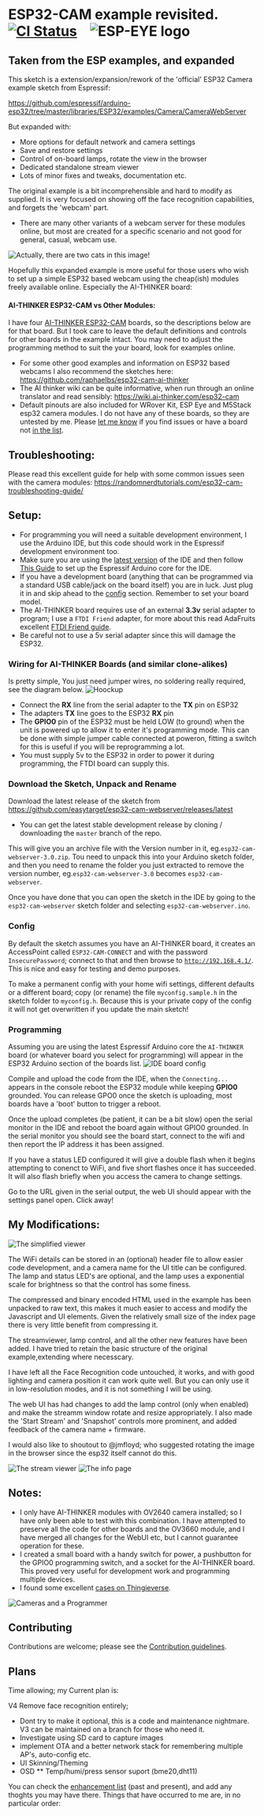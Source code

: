# ESP32-CAM example revisited. &nbsp;&nbsp;&nbsp; <span title="Master branch build status">[![CI Status](https://travis-ci.org/easytarget/esp32-cam-webserver.svg?branch=master)](https://travis-ci.org/github/easytarget/esp32-cam-webserver)</span> &nbsp;&nbsp; <span title="ESP EYE">![ESP-EYE logo](Docs/logo.svg)</span>

## Taken from the ESP examples, and expanded
This sketch is a extension/expansion/rework of the 'official' ESP32 Camera example sketch from Espressif:

https://github.com/espressif/arduino-esp32/tree/master/libraries/ESP32/examples/Camera/CameraWebServer

But expanded with:
* More options for default network and camera settings
* Save and restore settings
* Control of on-board lamps, rotate the view in the browser
* Dedicated standalone stream viewer
* Lots of minor fixes and tweaks, documentation etc.

The original example is a bit incomprehensible and hard to modify as supplied. It is very focused on showing off the face recognition capabilities, and forgets the 'webcam' part.
* There are many other variants of a webcam server for these modules online, but most are created for a specific scenario and not good for general, casual, webcam use.

![Actually, there are two cats in this image!]( Docs/twocatsactually.png)

Hopefully this expanded example is more useful for those users who wish to set up a simple ESP32 based webcam using the cheap(ish) modules freely available online. Especially the AI-THINKER board:

#### AI-THINKER ESP32-CAM vs Other Modules:

I have four [AI-THINKER ESP32-CAM](https://github.com/raphaelbs/esp32-cam-ai-thinker/blob/master/assets/ESP32-CAM_Product_Specification.pdf) boards, so the descriptions below are for that board. But I took care to leave the default definitions and controls for other boards in the example intact. You may need to adjust the programming method to suit the your board, look for examples online.

* For some other good examples and information on ESP32 based webcams I also recommend the sketches here:
https://github.com/raphaelbs/esp32-cam-ai-thinker
* The AI thinker wiki can be quite informative, when run through an online translator and read sensibly:
https://wiki.ai-thinker.com/esp32-cam
* Default pinouts are also included for WRover Kit, ESP Eye and M5Stack esp32 camera modules. 
  I do not have any of these boards, so they are untested by me. Please [let me know](https://github.com/easytarget/esp32-cam-webserver/issues) if you find issues or have a board not [in the list](./camera_pins.h).

## Troubleshooting:

Please read this excellent guide for help with some common issues seen with the camera modules:
https://randomnerdtutorials.com/esp32-cam-troubleshooting-guide/

## Setup:

* For programming you will need a suitable development environment, I use the Arduino IDE, but this code should work in the Espressif development environment too.
* Make sure you are using the [latest version](https://www.arduino.cc/en/main/software#download) of the IDE and then follow [This Guide](https://github.com/espressif/arduino-esp32/blob/master/docs/arduino-ide/boards_manager.md) to set up the Espressif Arduino core for the IDE.
* If you have a development board (anything that can be programmed via a standard USB cable/jack on the board itself) you are in luck. Just plug it in and skip ahead to the [config](#config) section. Remember to set your board model.
* The AI-THINKER board requires use of an external **3.3v** serial adapter to program; I use a `FTDI Friend` adapter, for more about this read AdaFruits excellent [FTDI Friend guide](https://learn.adafruit.com/ftdi-friend).
* Be careful not to use a 5v serial adapter since this will damage the ESP32.

### Wiring for AI-THINKER Boards (and similar clone-alikes)

Is pretty simple, You just need jumper wires, no soldering really required, see the diagram below.
![Hoockup](Docs/hookup.png)
* Connect the **RX** line from the serial adapter to the **TX** pin on ESP32
* The adapters **TX** line goes to the ESP32 **RX** pin
* The **GPIO0** pin of the ESP32 must be held LOW (to ground) when the unit is powered up to allow it to enter it's programming mode. This can be done with simple jumper cable connected at poweron, fitting a switch for this is useful if you will be reprogramming a lot.
* You must supply 5v to the ESP32 in order to power it during programming, the FTDI board can supply this.

### Download the Sketch, Unpack and Rename
Download the latest release of the sketch from https://github.com/easytarget/esp32-cam-webserver/releases/latest
- You can get the latest stable development release by cloning / downloading the `master` branch of the repo.

This will give you an archive file with the Version number in it, eg.`esp32-cam-webserver-3.0.zip`. Tou need to unpack this into your Arduino sketch folder, and then you need to rename the folder you just extracted to remove the version number, eg.`esp32-cam-webserver-3.0` becomes `esp32-cam-webserver`. 

Once you have done that you can open the sketch in the IDE by going to the `esp32-cam-webserver` sketch folder and selecting `esp32-cam-webserver.ino`.

### Config

By default the sketch assumes you have an AI-THINKER board, it creates an AccessPoint called `ESP32-CAM-CONNECT` and with the password `InsecurePassword`; connect to that and then browse to [`http://192.168.4.1/`](http://192.168.4.1/). This is nice and easy for testing and demo purposes.

To make a permanent config with your home wifi settings, different defaults or a different board; copy (or rename) the file `myconfig.sample.h` in the sketch folder to `myconfig.h`. Because this is your private copy of the config it will not get overwritten if you update the main sketch!

### Programming 

Assuming you are using the latest Espressif Arduino core the `AI-THINKER` board (or whatever board you select for programming) will appear in the ESP32 Arduino section of the boards list. 
![IDE board config](Docs/board-selection-small.png)

Compile and upload the code from the IDE, when the `Connecting...` appears in the console reboot the ESP32 module while keeping **GPIO0** grounded. You can release GPO0 once the sketch is uploading, most boards have a 'boot' button to trigger a reboot.

Once the upload completes (be patient, it can be a bit slow) open the serial monitor in the IDE and reboot the board again without GPIO0 grounded. In the serial monitor you should see the board start, connect to the wifi and then report the IP address it has been assigned.

If you have a status LED configured it will give a double flash when it begins attempting to conenct to WiFi, and five short flashes once it has succeeded. It will also flash briefly when you access the camera to change settings.

Go to the URL given in the serial output, the web UI should appear with the settings panel open. Click away!

## My Modifications:

![The simplified viewer](Docs/simpleviewer.png)

The WiFi details can be stored in an (optional) header file to allow easier code development, and a camera name for the UI title can be configured. The lamp and status LED's are optional, and the lamp uses a exponential scale for brightness so that the control has some finess.

The compressed and binary encoded HTML used in the example has been unpacked to raw text, this makes it much easier to access and modify the Javascript and UI elements. Given the relatively small size of the index page there is very little benefit from compressing it.

The streamviewer, lamp control, and all the other new features have been added. I have tried to retain the basic structure of the original example,extending where necesscary.

I have left all the Face Recognition code untouched, it works, and with good lighting and camera position it can work quite well. But you can only use it in low-resolution modes, and it is not something I will be using.

The web UI has had changes to add the lamp control (only when enabled) and make the streamm window rotate and resize appropriately. I also made the 'Start Stream' and 'Snapshot' controls more prominent, and added feedback of the camera name + firmware.

I would also like to shoutout to @jmfloyd; who suggested rotating the image in the browser since the esp32 itself cannot do this.

![The stream viewer](Docs/streamviewer.png) ![The info page](Docs/infodump.png)

## Notes:

* I only have AI-THINKER modules with OV2640 camera installed; so I have only been able to test with this combination. I have attempted to preserve all the code for other boards and the OV3660 module, and I have merged all changes for the WebUI etc, but I cannot guarantee operation for these.
* I created a small board with a handy switch for power, a pushbutton for the GPIO0 programming switch, and a socket for the AI-THINKER board. This proved very useful for development work and programming multiple devices.
* I found some excellent [cases on Thingieverse](https://www.thingiverse.com/thing:3708345).

![Cameras and a Programmer](Docs/webcams.programmer.jpg)

## Contributing

Contributions are welcome; please see the [Contribution guidelines](CONTRIBUTING.md).

## Plans

Time allowing; my Current plan is:

V4 Remove face recognition entirely;
* Dont try to make it optional, this is a code and maintenance nightmare. V3 can be maintained on a branch for those who need it.
* Investigate using SD card to capture images
* implement OTA and a better network stack for remembering multiple AP's, auto-config etc.
* UI Skinning/Theming
* OSD
** Temp/humi/press sensor suport (bme20,dht11)

You can check the [enhancement list](https://github.com/easytarget/esp32-cam-webserver/issues?q=is%3Aissue+label%3Aenhancement) (past and present), and add any thoghts you may have there. Things that have occurred to me are, in no particular order:
